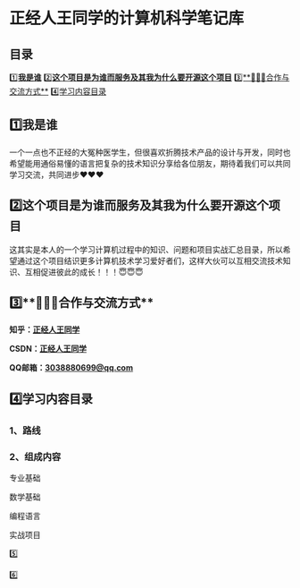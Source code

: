 # **正经人王同学的计算机科学笔记库**

## **目录**
[ 1️⃣**我是谁**](#1)
[ 2️⃣**这个项目是为谁而服务及其我为什么要开源这个项目**](#2)
[ 3️⃣**📮📮📮合作与交流方式**](#3)
[ 4️⃣学习内容目录](#4)


<p id="1"></p>   

## 1️⃣**我是谁**

一个一点也不正经的大冤种医学生，但很喜欢折腾技术产品的设计与开发，同时也希望能用通俗易懂的语言把复杂的技术知识分享给各位朋友，期待着我们可以共同学习交流，共同进步❤️❤️❤️

<p id="2"></p>

## 2️⃣**这个项目是为谁而服务及其我为什么要开源这个项目**

这其实是本人的一个学习计算机过程中的知识、问题和项目实战汇总目录，所以希望通过这个项目结识更多计算机技术学习爱好者们，这样大伙可以互相交流技术知识、互相促进彼此的成长！！！😇😇😇

<p id="3"></p>

## 3️⃣**📮📮📮合作与交流方式**

**知乎：[正经人王同学](https://www.zhihu.com/people/30-95-6-63)**

**CSDN：[正经人王同学](https://blog.csdn.net/weixin_52887464?spm=1000.2115.3001.5343)**

**QQ邮箱：3038880699@qq.com**

<p id="4"></p>

## 4️⃣学习内容目录

### 1、路线



### 2、组成内容

专业基础

数学基础

编程语言

实战项目





5️⃣

6️⃣







